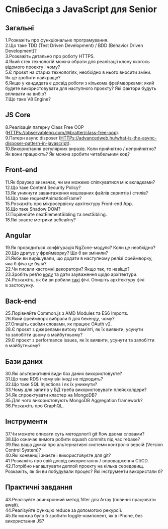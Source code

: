 # Співбесіда з JavaScript для  Senior

## Загальні

1.Розкажіть про функціональне програмування.  
2.Що таке TDD (Test Driven Development) / BDD (Behavior Driven Development)?  
3.Розкажіть детально про роботу HTTPS.  
4.Який стек технологій можна обрати для реалізації клону якогось відомого проєкту і чому?  
5.Є проєкт на старих технологіях, необхідно в нього вносити зміни. Як це зробити найкраще?  
6.Якщо у кандидата є досвід роботи з кількома фреймворками: який будете використовувати для наступного проєкту? Які фактори будуть впливати на вибір?  
7.Що таке V8 Engine?

## JS Core

8.Реалізація патерну Class Free OOP ([HTTPs://observablehq.com/@bratter/class-free-oop](https://observablehq.com/@bratter/class-free-oop)).  
9.Патерн async disposer ([HTTPs://advancedweb.hu/what-is-the-async-disposer-pattern-in-javascript](https://advancedweb.hu/what-is-the-async-disposer-pattern-in-javascript)).  
10.Використання регулярних виразів. Коли прийнятно / неприйнятно? Як вони працюють? Як можна зробити читабельним код?

## Front-end

11.Як браузер визначає, чи ми можемо спілкуватися між вкладками?  
12.Що таке Content Security Policy?  
13.Як уникнути завантаження кешованих файлів скриптів і стилів?  
14.Що таке requestAnimationFrame?  
15.Розкажіть про мікросервісну архітектуру Front-end App.  
16.Що таке Shadow DOM?  
17.Порівняйте nextElementSibling та nextSibling.  
18.Які знаєте метрики вебсайту?

## Angular

19.Як проводиться конфігурація NgZone-модуля? Коли це необхідно?  
20.Що дратує у фреймворку? Що б ви змінили?  
21.Якби ви вирішували, що додати в наступному релізі фреймворку, яка б фіча це була?  
22.Чи писали кастомні декоратори? Якщо так, то навіщо?  
23.Зробіть рев’ю [коду](https://gist.github.com/diamond-darrell/b6792be3b3699e1ba649cbf62dddc184) та дати зауваження щодо архітектури.  
24.Розкажіть, як би ви робили [такі](https://gist.github.com/diamond-darrell/d7a5540910b13e4ba67b3ed18bc32fc6) фічі. Опишіть архітектуру фічі в застосунку.

## Back-end

25.Порівняйте Common.js з AMD Modules та ES6 Imports.  
26.Який фреймворк вибрали б для бекенду, чому?  
27.Опишіть своїми словами, як працює OAuth v2.  
28.Є проєкт з джерелами витоку пам’яті, як їх виявити, усунути та запобігти цьому в майбутньому?  
29.Є проєкт з performance issues, як їх виявити, усунути та запобігти в майбутньому?

## Бази даних

30.Які альтернативні види баз даних використовуєте?  
31.Що таке RDS і чому він іноді не підходить?  
32.Що таке SQL Injections і як їх уникнути?  
33.Чому для запитів у БД треба використовувати плейсхолдери?  
34.Як спроєктувати кластер на MongoDB?  
35.Для чого використовують MongoDB Aggregation framework?  
36.Розкажіть про GraphQL.

## Інструменти

37.Чи можете описати суть методології git flow двома словами?  
38.Що означає вимога робити squash commits під час rebase?  
39.Яка ваша думка про альтернативні системи контролю версій (Version Control System)?  
40.Які конвенції знаєте і використовуєте для git?  
41.Розкажіть про свій досвід використання / впровадження СI/CD.  
42.Потрібно налаштувати деплой проєкту на кілька середовищ. Розкажіть, як би ви побудували процес? Які інструменти використали б?

## Практичні завдання

43.Реалізуйте асинхронний метод filter для Array (повинні працювати await).  
44.Реалізуйте функцію reduce за допомогою рекурсії.  
45.Як можна було б зробити toggle-компонент, як в iPhone, без використання JS?